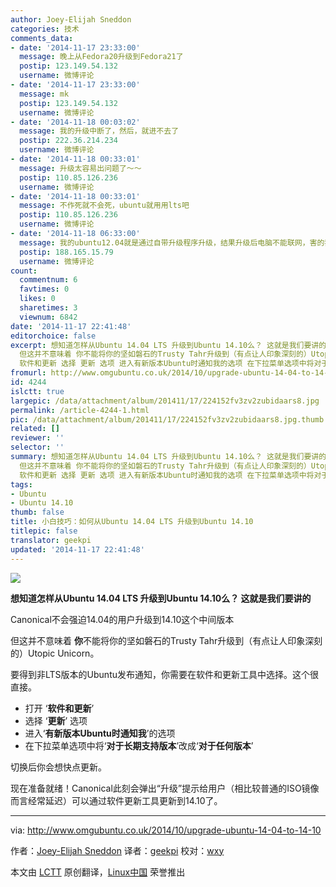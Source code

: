 ```yaml
---
author: Joey-Elijah Sneddon
categories: 技术
comments_data:
- date: '2014-11-17 23:33:00'
  message: 晚上从Fedora20升级到Fedora21了
  postip: 123.149.54.132
  username: 微博评论
- date: '2014-11-17 23:33:00'
  message: mk
  postip: 123.149.54.132
  username: 微博评论
- date: '2014-11-18 00:03:02'
  message: 我的升级中断了，然后，就进不去了
  postip: 222.36.214.234
  username: 微博评论
- date: '2014-11-18 00:33:01'
  message: 升级太容易出问题了～～
  postip: 110.85.126.236
  username: 微博评论
- date: '2014-11-18 00:33:01'
  message: 不作死就不会死，ubuntu就用用lts吧
  postip: 110.85.126.236
  username: 微博评论
- date: '2014-11-18 06:33:00'
  message: 我的ubuntu12.04就是通过自带升级程序升级，结果升级后电脑不能联网，害的我又通过戴尔系统恢复滚会12.04。每次都是这样
  postip: 188.165.15.79
  username: 微博评论
count:
  commentnum: 6
  favtimes: 0
  likes: 0
  sharetimes: 3
  viewnum: 6842
date: '2014-11-17 22:41:48'
editorchoice: false
excerpt: 想知道怎样从Ubuntu 14.04 LTS 升级到Ubuntu 14.10么？ 这就是我们要讲的 Canonical不会强迫14.04的用户升级到14.10这个中间版本
  但这并不意味着 你不能将你的坚如磐石的Trusty Tahr升级到（有点让人印象深刻的）Utopic Unicorn。 要得到非LTS版本的Ubuntu发布通知，你需要在软件和更新工具中选择。这个很直接。  打开
  软件和更新 选择 更新 选项 进入有新版本Ubuntu时通知我的选项 在下拉菜单选项中将对于长期支持版本改成对于任何版本  切换后你会想快点更新。 现在准备就绪！Canonical此刻会弹出升级提示给用户（相比较普通的ISO镜像而
fromurl: http://www.omgubuntu.co.uk/2014/10/upgrade-ubuntu-14-04-to-14-10
id: 4244
islctt: true
largepic: /data/attachment/album/201411/17/224152fv3zv2zubidaars8.jpg
permalink: /article-4244-1.html
pic: /data/attachment/album/201411/17/224152fv3zv2zubidaars8.jpg.thumb.jpg
related: []
reviewer: ''
selector: ''
summary: 想知道怎样从Ubuntu 14.04 LTS 升级到Ubuntu 14.10么？ 这就是我们要讲的 Canonical不会强迫14.04的用户升级到14.10这个中间版本
  但这并不意味着 你不能将你的坚如磐石的Trusty Tahr升级到（有点让人印象深刻的）Utopic Unicorn。 要得到非LTS版本的Ubuntu发布通知，你需要在软件和更新工具中选择。这个很直接。  打开
  软件和更新 选择 更新 选项 进入有新版本Ubuntu时通知我的选项 在下拉菜单选项中将对于长期支持版本改成对于任何版本  切换后你会想快点更新。 现在准备就绪！Canonical此刻会弹出升级提示给用户（相比较普通的ISO镜像而
tags:
- Ubuntu
- Ubuntu 14.10
thumb: false
title: 小白技巧：如何从Ubuntu 14.04 LTS 升级到Ubuntu 14.10
titlepic: false
translator: geekpi
updated: '2014-11-17 22:41:48'
---
```


![](/data/attachment/album/201411/17/224152fv3zv2zubidaars8.jpg)


**想知道怎样从Ubuntu 14.04 LTS 升级到Ubuntu 14.10么？ 这就是我们要讲的**


Canonical不会强迫14.04的用户升级到14.10这个中间版本


但这并不意味着 **你**不能将你的坚如磐石的Trusty Tahr升级到（有点让人印象深刻的）Utopic Unicorn。


要得到非LTS版本的Ubuntu发布通知，你需要在软件和更新工具中选择。这个很直接。


* 打开 ‘**软件和更新**’
* 选择 ‘**更新**’ 选项
* 进入‘**有新版本Ubuntu时通知我**’的选项
* 在下拉菜单选项中将‘**对于长期支持版本**’改成‘**对于任何版本**’


切换后你会想快点更新。


现在准备就绪！Canonical此刻会弹出“升级”提示给用户（相比较普通的ISO镜像而言经常延迟）可以通过软件更新工具更新到14.10了。




---


via: <http://www.omgubuntu.co.uk/2014/10/upgrade-ubuntu-14-04-to-14-10>


作者：[Joey-Elijah Sneddon](https://plus.google.com/117485690627814051450/?rel=author) 译者：[geekpi](https://github.com/geekpi) 校对：[wxy](https://github.com/wxy)


本文由 [LCTT](https://github.com/LCTT/TranslateProject) 原创翻译，[Linux中国](http://linux.cn/) 荣誉推出